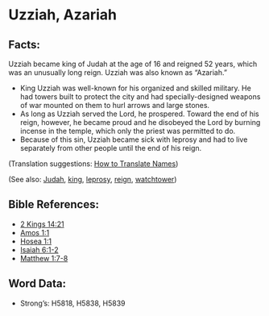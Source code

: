 # Uzziah, Azariah

## Facts:

Uzziah became king of Judah at the age of 16 and reigned 52 years, which was an unusually long reign. Uzziah was also known as “Azariah.”

* King Uzziah was well-known for his organized and skilled military. He had towers built to protect the city and had specially-designed weapons of war mounted on them to hurl arrows and large stones.
* As long as Uzziah served the Lord, he prospered. Toward the end of his reign, however, he became proud and he disobeyed the Lord by burning incense in the temple, which only the priest was permitted to do.
* Because of this sin, Uzziah became sick with leprosy and had to live separately from other people until the end of his reign.

(Translation suggestions: [How to Translate Names](rc://en/ta/man/translate/translate-names))

(See also: [Judah](../names/kingdomofjudah.md), [king](../other/king.md), [leprosy](../other/leprosy.md), [reign](../other/reign.md), [watchtower](../other/watchtower.md))

## Bible References:

* [2 Kings 14:21](rc://en/tn/help/2ki/14/21)
* [Amos 1:1](rc://en/tn/help/amo/01/01)
* [Hosea 1:1](rc://en/tn/help/hos/01/01)
* [Isaiah 6:1-2](rc://en/tn/help/isa/06/01)
* [Matthew 1:7-8](rc://en/tn/help/mat/01/07)

## Word Data:

* Strong’s: H5818, H5838, H5839
